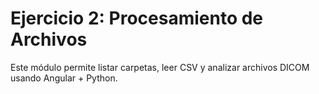 # Ejercicio 2: Procesamiento de Archivos
Este módulo permite listar carpetas, leer CSV y analizar archivos DICOM usando Angular + Python.